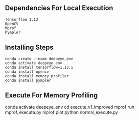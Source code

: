 ## Dependencies For Local Execution
    Tensorflow 1.13
    OpenCV
    Mprof
    Pympler

## Installing Steps
    conda create --name deepeye_env
    conda activate deepeye_env
    conda install tensorflow=1.13.1
    conda install opencv
    conda install memory_profiler
    conda install pympler

## Execute For Memory Profiling
conda activate deepeye_env
cd execute_v1_improved
mprof run mprof_execute.py
mprof plot
python normal_execute.py
